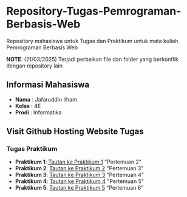 # Repository-Tugas-Pemrograman-Berbasis-Web
Repository mahasiswa untuk Tugas dan Praktikum untuk mata kuliah Pemrograman Berbasis Web

**NOTE**: (21/03/2025) Terjadi perbaikan file dan folder yang berkonflik dengan repository lain

## Informasi Mahasiswa
- **Nama**   :  Jafaruddin Ilham
- **Kelas**  :  4E
- **Prodi**  :  Informatika

## Visit Github Hosting Website Tugas

### Tugas Praktikum
- **Praktikum 1**: [Tautan ke Praktikum 1](#) "Pertemuan 2"
- **Praktikum 2**: [Tautan ke Praktikum 2](#) "Pertemuan 3"
- **Praktikum 3**: [Tautan ke Praktikum 3](#) "Pertemuan 4"
- **Praktikum 4**: [Tautan ke Praktikum 4](#) "Pertemuan 5"
- **Praktikum 5**: [Tautan ke Praktikum 5](#) "Pertemuan 6" 
